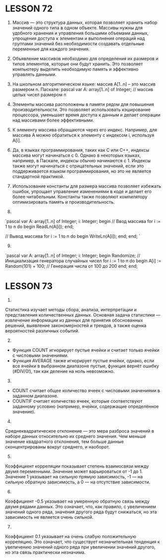 # LESSON 72

1. Массив — это структура данных, которая позволяет хранить набор значений одного типа в одном объекте. Массивы нужны для удобного хранения и управления большими объемами данных, упрощения доступа к элементам и выполнения операций над группами значений без необходимости создавать отдельные переменные для каждого значения.

2. Объявление массивов необходимо для определения их размеров и типов элементов, которые они будут хранить. Это позволяет компьютеру выделить необходимую память и эффективно управлять данными.

3.  На школьном алгоритмическом языке: массив A[1..n] – это массив размером n.
 Паскале: pascal var
A: array[1..n] of Integer; // массив целых чисел размером n

4. Элементы массива расположены в памяти рядом для повышения производительности. Это позволяет использовать кэширование процессора, уменьшает время доступа к данным и делает операции над массивами более эффективными.

5. К элементу массива обращаются через его индекс. Например, для массива A можно обратиться к элементу с индексом i, используя A[i].

6. Да, в языках программирования, таких как C или C++, индексы массива могут начинаться с 0. Однако в некоторых языках, например, в Паскале, индексы обычно начинаются с 1. Индексы также могут начинаться с отрицательных значений, если это поддерживается языком программирования, но это не является стандартной практикой.

7. Использование константы для размера массива позволяет избежать ошибок, упрощает управление изменениями в коде и делает его более читабельным. Константы также позволяют компилятору оптимизировать память и производительность.

8. 
`pascal
var
A: array[1..n] of Integer;
i: Integer;
begin
// Ввод массива
for i := 1 to n do
begin
ReadLn(A[i]);
end;

// Вывод массива
for i := 1 to n do
begin
WriteLn(A[i]);
end;
end;
`

9. 
`pascal
var
A: array[1..n] of Integer;
i: Integer;
begin
Randomize; // Инициализация генератора случайных чисел
for i := 1 to n do
begin
A[i] := Random(101) + 100; // Генерация числа от 100 до 200
end;
end;

# LESSON 73

1. 
Статистика изучает методы сбора, анализа, интерпретации и представления количественных данных. Основная задача статистики — извлечение информации из данных для принятия обоснованных решений, выявление закономерностей и трендов, а также оценка вероятностей различных событий.

2. 
- Функция COUNT игнорирует пустые ячейки и считает только ячейки с числовыми значениями.
- Функция AVERAGE также игнорирует пустые ячейки, однако, если все ячейки в выбранном диапазоне пустые, функция вернёт ошибку (#DIV/0!), так как деление на ноль невозможно.

3.
- COUNT считает общее количество ячеек с числовыми значениями в заданном диапазоне.
- COUNTIF считает количество ячеек, которые соответствуют заданному условию (например, ячейки, содержащие определённое значение).

4.
Среднеквадратическое отклонение — это мера разброса значений в наборе данных относительно их среднего значения. Чем меньше значение квадратного отклонения, тем больше данные сконцентрированы вокруг среднего, и наоборот.

5. 
Коэффициент корреляции показывает степень взаимосвязи между двумя переменными. Значение может варьироваться от -1 до 1. Значение 1 указывает на сильную прямую зависимость, -1 — на сильную обратную зависимость, а 0 — на отсутствие зависимости.

6. 
Коэффициент -0.5 указывает на умеренную обратную связь между двумя рядами данных. Это означает, что, как правило, с увеличением значений одного ряда, значения другого ряда будут снижаться, но эта зависимость не является очень сильной.

7.
Коэффициент 0.1 указывает на очень слабую положительную корреляцию. Это означает, что существует незначительная тенденция к увеличению значений одного ряда при увеличении значений другого, но эта связь практически незначима.
